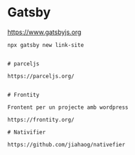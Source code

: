 # Gatsby

https://www.gatsbyjs.org

```
npx gatsby new link-site


# parceljs

https://parceljs.org/


# Frontity

Frontent per un projecte amb wordpress

https://frontity.org/

# Nativifier

https://github.com/jiahaog/nativefier



